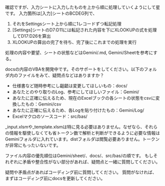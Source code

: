 確認ですが、入力シートに入力したものを上から順に処理していくようにして星です。
入力箇所は[入力]シートのBCDEG列で、
1. それをSettingsシート上から順に1レコードずつ転記処理
2. [Settings]シートのD7:D11には転記された内容を下にXLOOKUPの式を処理してD17:D26を算出
3. XLOOKUPの算出の完了を待ち、完了後にこれまでの処理を実行

処理の内容や要望、シートの状態などはGemini/.md, Gemini/Sheetを参考にする。

docsの内容のVBAを開発中です。そのサポートをしてください。以下のフォルダ内のファイルをみて、疑問点などはありますか？
- 仕様書など随時参考にし齟齬は変更してほしいもの：docs/
- あなたとのやり取りのLog、参考にしてほしいファイル：Gemini/
- あなたに正確に伝えるため、現在のExcelブックの各シートの状態をcsvに変換したもの：Gemini/csv
- あなたに正確に伝えるため、各Logを貼り付けたもの：Gemini/Log/
- Excelマクロのソースコード：src/bas/


_input.xlsmや_template.xlsmは特に見る必要はありません。なぜなら、それらの情報を駆使しなくても省トークン数で解析と判断ができるように必要な情報はGeminiフォルダに入れています。distフォルダは閲覧必要ありません。トークンが非常にもったいないです。

ファイル内容の優先順位はGemini/sheet/、docs/、src/bas/の順です。
もしそれぞれに矛盾や整合性がない部分があれば、疑問点と一緒に質問してください。

疑問や矛盾点があればコーディング前に質問してください。
質問がなければ、まずはコーディング前にdocsを更新してください。